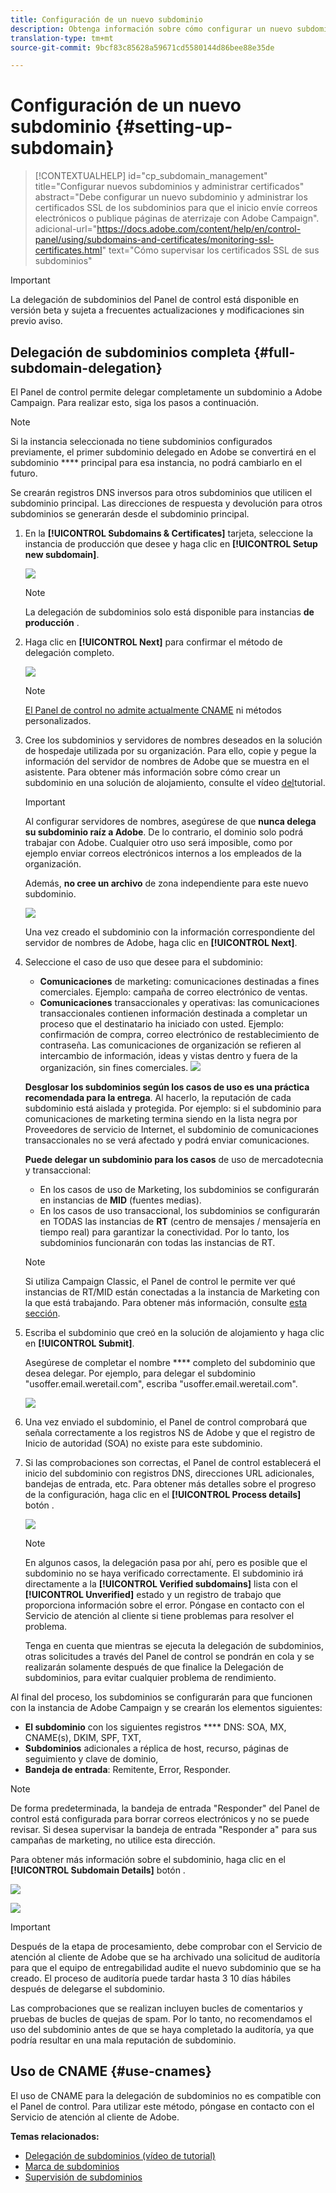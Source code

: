 ```yaml
---
title: Configuración de un nuevo subdominio
description: Obtenga información sobre cómo configurar un nuevo subdominio para las instancias de campaña
translation-type: tm+mt
source-git-commit: 9bcf83c85628a59671cd5580144d86bee88e35de

---
```



# Configuración de un nuevo subdominio {#setting-up-subdomain}

>[!CONTEXTUALHELP]
>id=&quot;cp_subdomain_management&quot;
>title=&quot;Configurar nuevos subdominios y administrar certificados&quot;
>abstract=&quot;Debe configurar un nuevo subdominio y administrar los certificados SSL de los subdominios para que el inicio envíe correos electrónicos o publique páginas de aterrizaje con Adobe Campaign&quot;.
>adicional-url=&quot;https://docs.adobe.com/content/help/en/control-panel/using/subdomains-and-certificates/monitoring-ssl-certificates.html&quot; text=&quot;Cómo supervisar los certificados SSL de sus subdominios&quot;

>[!IMPORTANT]
>
>La delegación de subdominios del Panel de control está disponible en versión beta y sujeta a frecuentes actualizaciones y modificaciones sin previo aviso.

## Delegación de subdominios completa {#full-subdomain-delegation}

El Panel de control permite delegar completamente un subdominio a Adobe Campaign. Para realizar esto, siga los pasos a continuación.

>[!NOTE]
>
>Si la instancia seleccionada no tiene subdominios configurados previamente, el primer subdominio delegado en Adobe se convertirá en el subdominio **** principal para esa instancia, no podrá cambiarlo en el futuro.
>
>Se crearán registros DNS inversos para otros subdominios que utilicen el subdominio principal. Las direcciones de respuesta y devolución para otros subdominios se generarán desde el subdominio principal.

1. En la **[!UICONTROL Subdomains & Certificates]** tarjeta, seleccione la instancia de producción que desee y haga clic en **[!UICONTROL Setup new subdomain]**.

   ![](assets/subdomain1.png)

   >[!NOTE]
   >
   >La delegación de subdominios solo está disponible para instancias **de producción** .

1. Haga clic en **[!UICONTROL Next]** para confirmar el método de delegación completo.

   ![](assets/subdomain3.png)

   >[!NOTE]
   >
   >[El Panel de control no admite actualmente CNAME](#use-cnames) ni métodos personalizados.

1. Cree los subdominios y servidores de nombres deseados en la solución de hospedaje utilizada por su organización. Para ello, copie y pegue la información del servidor de nombres de Adobe que se muestra en el asistente. Para obtener más información sobre cómo crear un subdominio en una solución de alojamiento, consulte el vídeo [del](https://video.tv.adobe.com/v/30175?captions=spa)tutorial.

   >[!IMPORTANT]
   >
   >Al configurar servidores de nombres, asegúrese de que **nunca delega su subdominio raíz a Adobe**. De lo contrario, el dominio solo podrá trabajar con Adobe. Cualquier otro uso será imposible, como por ejemplo enviar correos electrónicos internos a los empleados de la organización.
   >
   >Además, **no cree un archivo** de zona independiente para este nuevo subdominio.

   ![](assets/subdomain4.png)

   Una vez creado el subdominio con la información correspondiente del servidor de nombres de Adobe, haga clic en **[!UICONTROL Next]**.

1. Seleccione el caso de uso que desee para el subdominio:

   * **Comunicaciones** de marketing: comunicaciones destinadas a fines comerciales. Ejemplo: campaña de correo electrónico de ventas.
   * **Comunicaciones** transaccionales y operativas: las comunicaciones transaccionales contienen información destinada a completar un proceso que el destinatario ha iniciado con usted. Ejemplo: confirmación de compra, correo electrónico de restablecimiento de contraseña. Las comunicaciones de organización se refieren al intercambio de información, ideas y vistas dentro y fuera de la organización, sin fines comerciales.
   ![](assets/subdomain5.png)

   **Desglosar los subdominios según los casos de uso es una práctica recomendada para la entrega**. Al hacerlo, la reputación de cada subdominio está aislada y protegida. Por ejemplo: si el subdominio para comunicaciones de marketing termina siendo en la lista negra por Proveedores de servicio de Internet, el subdominio de comunicaciones transaccionales no se verá afectado y podrá enviar comunicaciones.

   **Puede delegar un subdominio para los casos** de uso de mercadotecnia y transaccional:

   * En los casos de uso de Marketing, los subdominios se configurarán en instancias de **MID** (fuentes medias).
   * En los casos de uso transaccional, los subdominios se configurarán en TODAS las instancias de **RT** (centro de mensajes / mensajería en tiempo real) para garantizar la conectividad. Por lo tanto, los subdominios funcionarán con todas las instancias de RT.
   >[!NOTE]
   >
   >Si utiliza Campaign Classic, el Panel de control le permite ver qué instancias de RT/MID están conectadas a la instancia de Marketing con la que está trabajando. Para obtener más información, consulte [esta sección](../../instances-settings/using/instance-details.md).

1. Escriba el subdominio que creó en la solución de alojamiento y haga clic en **[!UICONTROL Submit]**.

   Asegúrese de completar el nombre **** completo del subdominio que desea delegar. Por ejemplo, para delegar el subdominio &quot;usoffer.email.weretail.com&quot;, escriba &quot;usoffer.email.weretail.com&quot;.

   ![](assets/subdomain6.png)

1. Una vez enviado el subdominio, el Panel de control comprobará que señala correctamente a los registros NS de Adobe y que el registro de Inicio de autoridad (SOA) no existe para este subdominio.

1. Si las comprobaciones son correctas, el Panel de control establecerá el inicio del subdominio con registros DNS, direcciones URL adicionales, bandejas de entrada, etc. Para obtener más detalles sobre el progreso de la configuración, haga clic en el **[!UICONTROL Process details]** botón .

   ![](assets/subdomain7.png)

   >[!NOTE]
   >
   >En algunos casos, la delegación pasa por ahí, pero es posible que el subdominio no se haya verificado correctamente. El subdominio irá directamente a la **[!UICONTROL Verified subdomains]** lista con el **[!UICONTROL Unverified]** estado y un registro de trabajo que proporciona información sobre el error. Póngase en contacto con el Servicio de atención al cliente si tiene problemas para resolver el problema.
   >
   >Tenga en cuenta que mientras se ejecuta la delegación de subdominios, otras solicitudes a través del Panel de control se pondrán en cola y se realizarán solamente después de que finalice la Delegación de subdominios, para evitar cualquier problema de rendimiento.

Al final del proceso, los subdominios se configurarán para que funcionen con la instancia de Adobe Campaign y se crearán los elementos siguientes:

* **El subdominio** con los siguientes registros **** DNS: SOA, MX, CNAME(s), DKIM, SPF, TXT,
* **Subdominios** adicionales a réplica de host, recurso, páginas de seguimiento y clave de dominio,
* **Bandeja de entrada**: Remitente, Error, Responder.

>[!NOTE]
>
>De forma predeterminada, la bandeja de entrada &quot;Responder&quot; del Panel de control está configurada para borrar correos electrónicos y no se puede revisar. Si desea supervisar la bandeja de entrada &quot;Responder a&quot; para sus campañas de marketing, no utilice esta dirección.


Para obtener más información sobre el subdominio, haga clic en el **[!UICONTROL Subdomain Details]** botón .

![](assets/subdomain_details_general.png)

![](assets/subdomains_details_senderinfo.png)

>[!IMPORTANT]
>
>Después de la etapa de procesamiento, debe comprobar con el Servicio de atención al cliente de Adobe que se ha archivado una solicitud de auditoría para que el equipo de entregabilidad audite el nuevo subdominio que se ha creado. El proceso de auditoría puede tardar hasta 3 10 días hábiles después de delegarse el subdominio.
>
>Las comprobaciones que se realizan incluyen bucles de comentarios y pruebas de bucles de quejas de spam. Por lo tanto, no recomendamos el uso del subdominio antes de que se haya completado la auditoría, ya que podría resultar en una mala reputación de subdominio.

## Uso de CNAME {#use-cnames}

El uso de CNAME para la delegación de subdominios no es compatible con el Panel de control. Para utilizar este método, póngase en contacto con el Servicio de atención al cliente de Adobe.

**Temas relacionados:**

* [Delegación de subdominios (vídeo de tutorial)](https://docs.adobe.com/content/help/en/campaign-learn/campaign-standard-tutorials/administrating/control-panel/subdomain-delegation.html)
* [Marca de subdominios](../../subdomains-certificates/using/subdomains-branding.md)
* [Supervisión de subdominios](../../subdomains-certificates/using/monitoring-subdomains.md)